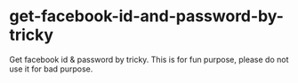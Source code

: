 # get-facebook-id-and-password-by-tricky
 Get facebook id & password by tricky. This is for fun purpose, please do not use it for bad purpose. 
